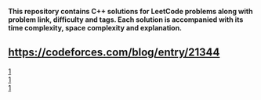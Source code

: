 **This repository contains C++ solutions for LeetCode problems along with problem link, difficulty and tags. Each solution is accompanied with its time complexity, space complexity and explanation.**

## https://codeforces.com/blog/entry/21344

<a href="https://seanprashad.com/leetcode-patterns/">1</a> </br>
<a href="https://www.techinterviewhandbook.org/best-practice-questions/">1</a> </br>
<a href="https://www.educative.io/courses/grokking-the-coding-interview">1</a> </br>


